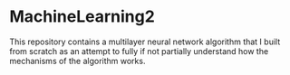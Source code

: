 # MachineLearning2
This repository contains a multilayer neural network algorithm that I built from scratch as an attempt to fully if not partially understand how the mechanisms of the algorithm works.
